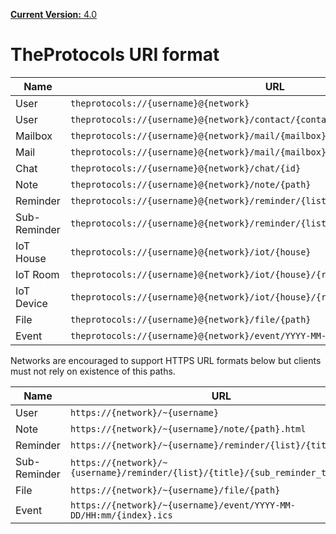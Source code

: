 [**Current Version:** 4.0](README.md)

# TheProtocols URI format

| Name         | URL                                                                                |
|--------------|------------------------------------------------------------------------------------|
| User         | `theprotocols://{username}@{network}`                                              |
| User         | `theprotocols://{username}@{network}/contact/{contact_username}@{contact_network}` |
| Mailbox      | `theprotocols://{username}@{network}/mail/{mailbox}`                               |
| Mail         | `theprotocols://{username}@{network}/mail/{mailbox}/{id}`                          |
| Chat         | `theprotocols://{username}@{network}/chat/{id}`                                    |
| Note         | `theprotocols://{username}@{network}/note/{path}`                                  |
| Reminder     | `theprotocols://{username}@{network}/reminder/{list}/{title}`                      |
| Sub-Reminder | `theprotocols://{username}@{network}/reminder/{list}/{title}/{sub_reminder_title}` |
| IoT House    | `theprotocols://{username}@{network}/iot/{house}`                                  |
| IoT Room     | `theprotocols://{username}@{network}/iot/{house}/{room}`                           |
| IoT Device   | `theprotocols://{username}@{network}/iot/{house}/{room}/{device}`                  |
| File         | `theprotocols://{username}@{network}/file/{path}`                                  |
| Event        | `theprotocols://{username}@{network}/event/YYYY-MM-DD/HH:mm/{index}`               |

Networks are encouraged to support HTTPS URL formats below but clients must not rely on existence of this paths.

| Name         | URL                                                                              |
|--------------|----------------------------------------------------------------------------------|
| User         | `https://{network}/~{username}`                                                  |
| Note         | `https://{network}/~{username}/note/{path}.html`                                 |
| Reminder     | `https://{network}/~{username}/reminder/{list}/{title}.ics`                      |
| Sub-Reminder | `https://{network}/~{username}/reminder/{list}/{title}/{sub_reminder_title}.ics` |
| File         | `https://{network}/~{username}/file/{path}`                                      |
| Event        | `https://{network}/~{username}/event/YYYY-MM-DD/HH:mm/{index}.ics`               |
